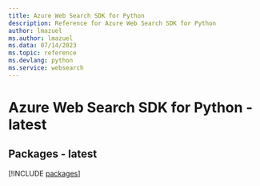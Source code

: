 ```yaml
---
title: Azure Web Search SDK for Python
description: Reference for Azure Web Search SDK for Python
author: lmazuel
ms.author: lmazuel
ms.data: 07/14/2023
ms.topic: reference
ms.devlang: python
ms.service: websearch
---
```

# Azure Web Search SDK for Python - latest
## Packages - latest
[!INCLUDE [packages](web-search-index.md)]
